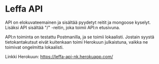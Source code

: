 # Leffa API

API on elokuvateemainen ja sisältää pyydetyt reitit ja mongoose kyselyt. Lisäksi API sisältää "/" -reitin, joka toimii API:n etusivuna.

API:n toiminta on testattu Postmanilla, ja se toimii lokaalisti. Jostain syystä tietokantakutsut eivät kuitenkaan toimi Herokuun julkaistuna, vaikka ne toimivat ongelmitta lokaalisti.


Linkki Herokuun: https://leffa-api-nk.herokuapp.com/
